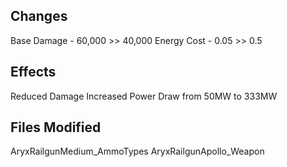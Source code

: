 ## Changes
Base Damage - 60,000 >> 40,000
Energy Cost - 0.05 >> 0.5

## Effects
Reduced Damage
Increased Power Draw from 50MW to 333MW

## Files Modified
AryxRailgunMedium_AmmoTypes
AryxRailgunApollo_Weapon